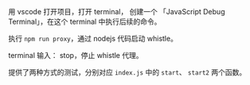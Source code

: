 用 vscode 打开项目，打开 terminal， 创建一个 「JavaScript Debug Terminal」，在这个 terminal 中执行后续的命令。

执行 `npm run proxy`，通过 nodejs 代码启动 whistle。

terminal 输入： stop，停止 whistle 代理。

提供了两种方式的测试，分别对应 `index.js` 中的 `start`、 `start2` 两个函数。
